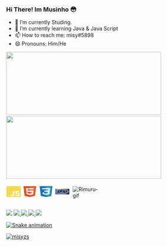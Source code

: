 ### Hi There! Im Musinho 😳

- 🔭 I’m currently Studing.
- 🌱 I’m currently learning Java & Java Script  
- 📫 How to reach me: misy#5898
- 😄 Pronouns: Him/He

<div>
  <a href="https://misyzs.github.io/MyPortfolio/" target="_blank">
  <img height="170em" width="420em" src="https://github-readme-stats.vercel.app/api?username=misyzs&show_icons=true&theme=dracula&include_all_commits=true&count_private=true"/>
  <img height="170em" width="420em" src="https://github-readme-stats.vercel.app/api/top-langs/?username=misyzs&layout=compact&langs_count=7&theme=dracula"/>
</div>

<div style="display: inline-block"><br>
  <img align="center" alt="musinho-Js" height="30" width="40" src="https://raw.githubusercontent.com/devicons/devicon/master/icons/javascript/javascript-plain.svg">
  <img align="center" alt="musinho-HTML" height="30" width="40" src="https://raw.githubusercontent.com/devicons/devicon/master/icons/html5/html5-original.svg">
  <img align="center" alt="musinho-CSS" height="30" width="40" src="https://raw.githubusercontent.com/devicons/devicon/master/icons/css3/css3-original.svg">
  <img align="center" alt="musinho-PHP" height="30" width="40" src="https://github.com/devicons/devicon/blob/master/icons/php/php-original.svg">
  <img align="right"  alt="Rimuru-gif" height="30%" width="30%" src="https://c.tenor.com/RIpC1K5hOCUAAAAd/rimuru-tempest-tensei-shitara-slime-datta-ken.gif">
</div>

  ##

<div>
  <a href="https://www.youtube.com/c/mep/videos" target="_blank"><img src="https://img.shields.io/badge/YouTube-FF0000?style=for-the-badge&amp;logo=youtube&amp;logoColor=white" target="_blank"></a>
  <a href="https://instagram.com/glxckado" target="_blank"><img src="https://img.shields.io/badge/-Instagram-%23E4405F?style=for-the-badge&amp;logo=instagram&amp;logoColor=white" target="_blank"</a>
 	<a href="https://www.twitch.tv/stimqy" target="_blank"><img src="https://img.shields.io/badge/Twitch-9146FF?style=for-the-badge&amp;logo=twitch&amp;logoColor=white" target="_blank"</a>
 <a href="https://discord.gg/uXMhZyhTRd" target="_blank"><img src="https://img.shields.io/badge/Discord-7289DA?style=for-the-badge&amp;logo=discord&amp;logoColor=white" target="_blank"</a> 
  <a href="mailto:contato.drywlyyy@gmail.com"><img src="https://img.shields.io/badge/-Gmail-%23333?style=for-the-badge&amp;logo=gmail&amp;logoColor=white" target="_blank"</a>
    
  ![Snake animation](https://github.com/thomazgg/thomazgg/blob/output/github-contribution-grid-snake.svg)
    
</div>

<img src="https://komarev.com/ghpvc/?username=misyzs&color=green" alt="misyzs" /> 
